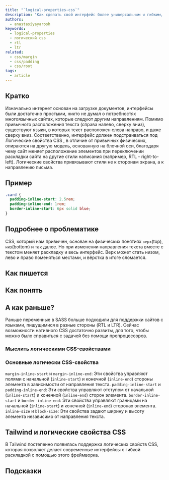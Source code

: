 ```yaml
---
title: "`logical-properties-css`"
description: "Как сделать свой интерфейс более универсальным и гибким, который адаптируется к любым обстоятельствам."
authors:
  - anastasiyayarosh
keywords:
  - logical-properties
  - логический css
  - rtl
  - ltr
related:
  - css/margin
  - css/padding
  - css/root
tags:
  - article
---
```


## Кратко
Изначально интернет основан на загрузке документов, интерфейсы были достаточно простыми, никто не думал о потребностях многоязычных сайтах, которые следуют другим направлениям. Помимо привычного расположения текста (справа налево, сверху вниз), существуют языки, в которых текст расположен слева направо, и даже сверху вниз. Соответственно, интерфейс должен подстраиваться под  Логические свойства CSS , в отличие от привычных физических, опираются на другую модель, основанную на блочной оси, благодаря чему сайт меняет расположение элементов при переключении раскладки сайта на другие стили написания (например, RTL - right-to-left). Логические свойства привязывают стили не к сторонам экрана, а к направлению письма.

## Пример
```css
.card {
  padding-inline-start: 2.5rem;
  padding-inline-end: 1rem;
  border-inline-start: 6px solid blue;
}
```

## Подробнее о проблематике

CSS, который нам привычен, основан на физических понятиях `верх`(top), `низ`(bottom) и так далее. Но при изменении направления текста вместе с текстом меняет раскладку и весь интерфейс. Верх может стать низом, лево и право поменяться местами, и вёрстка в итоге сломается. 


## Как пишется



## Как понять

## А как раньше?

Раньше переменные в SASS больше подходили для поддержки сайтов с языками, пишущимися в разные стороны (RTL и LTR). Сейчас возможности нативного CSS достаточно развиты, для того, чтобы можно было справиться с задачей без помощи препроцессоров.

### Мыслить логическими CSS-свойствами

### Основные логически CSS-свойства

`margin-inline-start` и `margin-inline-end`: Эти свойства управляют полями с начальной (`inline-start`) и конечной (`inline-end`) стороны элемента в зависимости от направления текста.
`padding-inline-start` и `padding-inline-end`: Эти свойства управляют отступом от начальной (`inline-start`) и конечной (`inline-end`) сторон элемента.
`border-inline-start` и `border-inline-end`: Эти свойства управляют границами на начальной (`inline-start`) и конечной (`inline-end`) сторонах элемента.
`inline-size` и `block-size`: Эти свойства задают ширину и высоту элемента независимо от направления текста.

## Tailwind и логические свойства CSS

В Tailwind постепенно появилась поддержка логических свойств CSS, которая позволяет делает современные интерфейсы с гибкой раскладкой с помощью этого фреймворка.



## Подсказки


